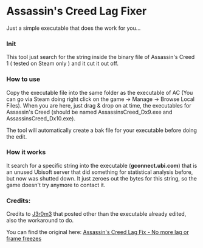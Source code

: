 # Assassin's Creed Lag Fixer
Just a simple executable that does the work for you...

### Init
This tool just search for the string inside the binary file of Assassin's Creed 1 ( tested on Steam only ) and it cut it out off.

### How to use
Copy the executable file into the same folder as the executable of AC (You can go via Steam doing right click on the game -> Manage -> Browse Local Files). When you are here, just drag & drop on at time, the executables for Assassin's Creed (should be named AssassinsCreed_Dx9.exe and AssassinsCreed_Dx10.exe).

The tool will automatically create a bak file for your executable before doing the edit.

### How it works
It search for a specific string into the executable (**gconnect.ubi.com**) that is an unused Ubisoft server that did something for statistical analysis before, but now was shutted down.
It just zeroes out the bytes for this string, so the game doesn't try anymore to contact it.

### Credits:
Credits to [J3r0m3](https://www.nexusmods.com/assassinscreed/users/40473025) that posted other than the executable already edited, also the workaround to do.

You can find the original here:
[Assassin's Creed Lag Fix - No more lag or frame freezes](https://www.nexusmods.com/assassinscreed/mods/81)
